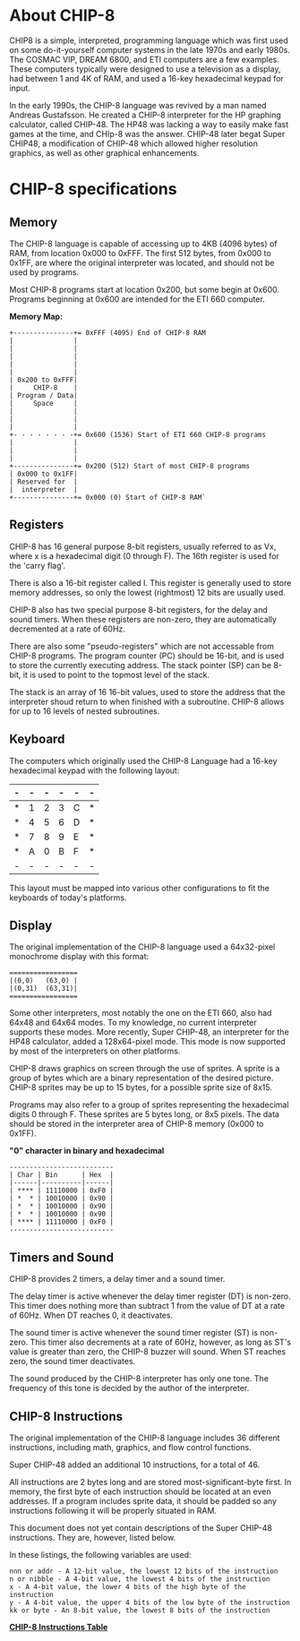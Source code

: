# About CHIP-8
CHIP8 is a simple, interpreted, programming language which was first used on some do-it-yourself computer systems in the late 1970s and early 1980s. The COSMAC VIP, DREAM 6800, and ETI computers are a few examples. These computers typically were designed to use a television as a display, had between 1 and 4K of RAM, and used a 16-key hexadecimal keypad for input.

In the early 1990s, the CHIP-8 language was revived by a man named Andreas Gustafsson. He created a CHIP-8 interpreter for the HP graphing calculator, called CHIP-48. The HP48 was lacking a way to easily make fast games at the time, and CHIp-8 was the answer. CHIP-48 later begat Super CHIP48, a modification of CHIP-48 which allowed higher resolution graphics, as well as other graphical enhancements.

# CHIP-8 specifications
## Memory
The CHIP-8 language is capable of accessing up to 4KB (4096 bytes) of RAM, from location 0x000 to 0xFFF. The first 512 bytes, from 0x000 to 0x1FF, are where the original interpreter was located, and should not be used by programs.

Most CHIP-8 programs start at location 0x200, but some begin at 0x600. Programs beginning at 0x600 are intended for the ETI 660 computer.

**Memory Map:**
```
+---------------+= 0xFFF (4095) End of CHIP-8 RAM
|               |
|               |
|               |
|               |
|               |
| 0x200 to 0xFFF|
|     CHIP-8    |
| Program / Data|
|     Space     |
|               |
|               |
|               |
+- - - - - - - -+= 0x600 (1536) Start of ETI 660 CHIP-8 programs
|               |
|               |
|               |
+---------------+= 0x200 (512) Start of most CHIP-8 programs
| 0x000 to 0x1FF|
| Reserved for  |
|  interpreter  |
+---------------+= 0x000 (0) Start of CHIP-8 RAM`
```

## Registers
CHIP-8 has 16 general purpose 8-bit registers, usually referred to as Vx, where x is a hexadecimal digit (0 through F). The 16th register is used for the 'carry flag'.

There is also a 16-bit register called I. This register is generally used to store memory addresses, so only the lowest (rightmost) 12 bits are usually used.

CHIP-8 also has two special purpose 8-bit registers, for the delay and sound timers. When these registers are non-zero, they are automatically decremented at a rate of 60Hz.

There are also some "pseudo-registers" which are not accessable from CHIP-8 programs. The program counter (PC) should be 16-bit, and is used to store the currently executing address. The stack pointer (SP) can be 8-bit, it is used to point to the topmost level of the stack.

The stack is an array of 16 16-bit values, used to store the address that the interpreter shoud return to when finished with a subroutine. CHIP-8 allows for up to 16 levels of nested subroutines.

## Keyboard

The computers which originally used the CHIP-8 Language had a 16-key hexadecimal keypad with the following layout:

| - | - | - | - | - | - |
| - |---|---|---|---| - |
| * | 1 | 2 | 3 | C | * |
| * | 4 | 5 | 6 | D | * |
| * | 7 | 8 | 9 | E | * |
| * | A | 0 | B | F | * |
| - | - | - | - | - | - |

This layout must be mapped into various other configurations to fit the keyboards of today's platforms.

## Display
The original implementation of the CHIP-8 language used a 64x32-pixel monochrome display with this format:
```
=================
|(0,0)   (63,0) |
|(0,31)  (63,31)|
=================
```
Some other interpreters, most notably the one on the ETI 660, also had 64x48 and 64x64 modes. To my knowledge, no current interpreter supports these modes. More recently, Super CHIP-48, an interpreter for the HP48 calculator, added a 128x64-pixel mode. This mode is now supported by most of the interpreters on other platforms.

CHIP-8 draws graphics on screen through the use of sprites. A sprite is a group of bytes which are a binary representation of the desired picture. CHIP-8 sprites may be up to 15 bytes, for a possible sprite size of 8x15.

Programs may also refer to a group of sprites representing the hexadecimal digits 0 through F. These sprites are 5 bytes long, or 8x5 pixels. The data should be stored in the interpreter area of CHIP-8 memory (0x000 to 0x1FF).

**"0" character in binary and hexadecimal**
```
--------------------------
| Char | Bin      | Hex  |
|------|----------|------|
| **** | 11110000 | 0xF0 |
| *  * | 10010000 | 0x90 |
| *  * | 10010000 | 0x90 |
| *  * | 10010000 | 0x90 |
| **** | 11110000 | 0xF0 |
--------------------------
```

## Timers and Sound
CHIP-8 provides 2 timers, a delay timer and a sound timer.

The delay timer is active whenever the delay timer register (DT) is non-zero. This timer does nothing more than subtract 1 from the value of DT at a rate of 60Hz. When DT reaches 0, it deactivates.

The sound timer is active whenever the sound timer register (ST) is non-zero. This timer also decrements at a rate of 60Hz, however, as long as ST's value is greater than zero, the CHIP-8 buzzer will sound. When ST reaches zero, the sound timer deactivates.

The sound produced by the CHIP-8 interpreter has only one tone. The frequency of this tone is decided by the author of the interpreter.

## CHIP-8 Instructions
The original implementation of the CHIP-8 language includes 36 different instructions, including math, graphics, and flow control functions.

Super CHIP-48 added an additional	10 instructions, for a total of 46.

All instructions are 2 bytes long and are stored most-significant-byte first. In memory, the first byte of each instruction should be located at an even addresses. If a program includes sprite data, it should be padded so any instructions following it will be properly situated in RAM.

This document does not yet contain descriptions of the Super CHIP-48 instructions. They are, however, listed below.

In these listings, the following variables are used:
```
nnn or addr - A 12-bit value, the lowest 12 bits of the instruction
n or nibble - A 4-bit value, the lowest 4 bits of the instruction
x - A 4-bit value, the lower 4 bits of the high byte of the instruction
y - A 4-bit value, the upper 4 bits of the low byte of the instruction
kk or byte - An 8-bit value, the lowest 8 bits of the instruction
```

**[CHIP-8 Instructions Table](https://en.wikipedia.org/wiki/CHIP-8)**
